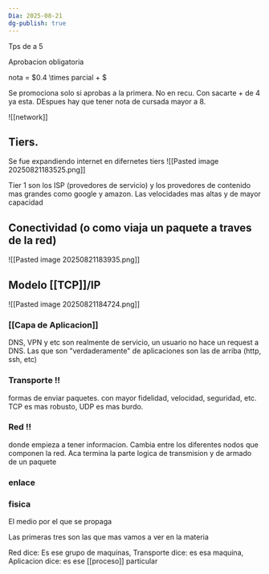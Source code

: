 ```yaml
---
Dia: 2025-08-21
dg-publish: true
---
```

Tps de a 5

Aprobacion obligatoria 

nota = $0.4 \times parcial + $


Se promociona solo si aprobas a la primera. No en recu. Con sacarte + de 4 ya esta. DEspues hay que tener nota de cursada mayor a 8.


![[network]]


## Tiers. 


Se fue expandiendo internet en difernetes tiers
![[Pasted image 20250821183525.png]]

Tier 1 son los ISP (provedores de servicio) y los provedores de contenido mas grandes como google y amazon. Las velocidades mas altas y de mayor capacidad


## Conectividad (o como viaja un paquete a traves de la red)

![[Pasted image 20250821183935.png]]



## Modelo [[TCP]]/IP

![[Pasted image 20250821184724.png]]


### [[Capa de Aplicacion]]
DNS, VPN y etc son realmente de servicio, un usuario no hace un request a DNS. Las que son "verdaderamente" de aplicaciones son las de arriba (http, ssh, etc) 

### Transporte !!
formas de enviar paquetes. con mayor fidelidad, velocidad, seguridad, etc. TCP es mas robusto, UDP es mas burdo.

### Red !!
donde empieza a tener informacion. Cambia entre los diferentes nodos que componen la red. Aca termina la parte logica de transmision y de armado de un paquete

### enlace


### fisica
El medio por el que se propaga


Las primeras tres son las que mas vamos a ver en la materia


Red dice: Es ese grupo de maquinas, Transporte dice: es esa maquina, Aplicacion dice: es ese [[proceso]] particular